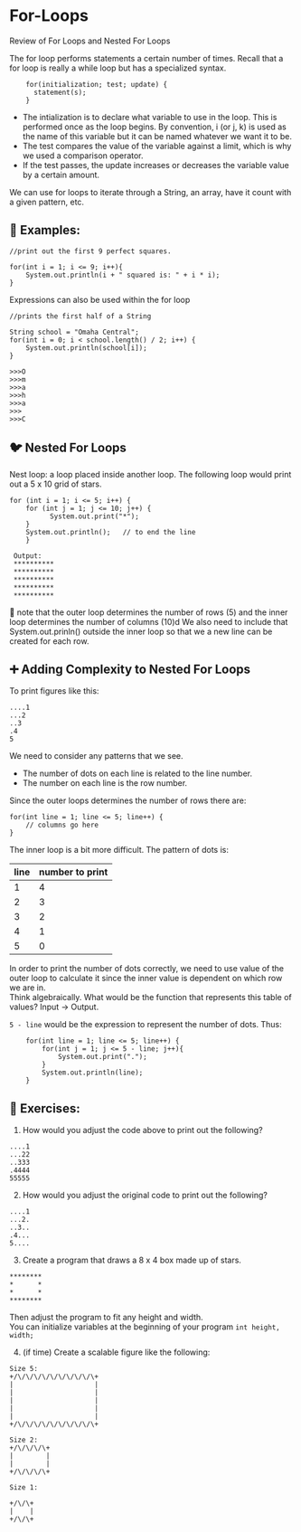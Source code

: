 # For-Loops
Review of For Loops and Nested For Loops

The for loop performs statements a certain number of times.  Recall that a for loop is really a while loop but has a specialized syntax.  

```
    for(initialization; test; update) {
      statement(s); 
    }
```
- The intialization is to declare what variable to use in the loop.  This is performed once as the loop begins.  By convention, i (or j, k) is used as the name of this variable but it can be named whatever we want it to be.  
- The test compares the value of the variable against a limit, which is why we used a comparison operator.  
- If the test passes, the update increases or decreases the variable value by a certain amount.  

We can use for loops to iterate through a String, an array, have it count with a given pattern, etc.  

## :notebook: Examples:

```
//print out the first 9 perfect squares.  

for(int i = 1; i <= 9; i++){
    System.out.println(i + " squared is: " + i * i);
}
```
Expressions can also be used within the for loop

```
//prints the first half of a String

String school = "Omaha Central";  
for(int i = 0; i < school.length() / 2; i++) {  
    System.out.println(school[i]);  
}

>>>O 
>>>m
>>>a
>>>h
>>>a
>>>
>>>C

```

## :bird: Nested For Loops
Nest loop: a loop placed inside another loop.  The following loop would print out a 5 x 10 grid of stars.  

```
for (int i = 1; i <= 5; i++) {
	for (int j = 1; j <= 10; j++) {
	      System.out.print("*");
	}
	System.out.println();   // to end the line
	}
    
 Output: 
 **********  
 **********  
 **********  
 **********  
 ********** 
```
 
 
 
:pushpin: note that the outer loop determines the number of rows (5) and the inner loop determines the number of columns (10)d
We also need to include that System.out.prinln() outside the inner loop so that we a new line can be created for each row.  

## :heavy_plus_sign: Adding Complexity to Nested For Loops

To print figures like this: 

```
....1  
...2  
..3  
.4  
5  
```

We need to consider any patterns that we see. 
- The number of dots on each line is related to the line number.
- The number on each line is the row number.  

Since the outer loops determines the number of rows there are: 
```
for(int line = 1; line <= 5; line++) {
    // columns go here
}
```
The inner loop is a bit more difficult.  The pattern of dots is:

| line | number to print |
|-------|-----------------|
| 1     | 4               |            
| 2     | 3               |            
| 3     | 2               |            
| 4     | 1               |            
| 5     | 0               |    

In order to print the number of dots correctly, we need to use value of the outer loop to calculate it since the inner value is dependent on which row we are in.  
Think algebraically.  What would be the function that represents this table of values?  Input -> Output.  

`5 - line` would be the expression to represent the number of dots.  Thus:

```
    for(int line = 1; line <= 5; line++) {
        for(int j = 1; j <= 5 - line; j++){
            System.out.print(".");
        } 
        System.out.println(line); 
    }
```

##  :bicyclist: Exercises:

1.  How would you adjust the code above to print out the following? 
```
....1
...22
..333
.4444
55555

```

2.  How would you adjust the original code to print out the following? 

```
....1
...2.
..3..
.4...
5....

```

3. Create a program that draws a 8 x 4 box made up of stars.  

```
********
*      *
*      *
********

```
Then adjust the program to fit any height and width.  
You can initialize variables at the beginning of your program
`int height, width;`


4. (if time) Create a scalable figure like the following: 

```
Size 5: 
+/\/\/\/\/\/\/\/\/\/\+
|                    |
|                    |
|                    |	
|                    |
|                    |
+/\/\/\/\/\/\/\/\/\/\+

Size 2:
+/\/\/\/\+
|        |
|        |	
+/\/\/\/\+

Size 1: 

+/\/\+
|    |	
+/\/\+


```

